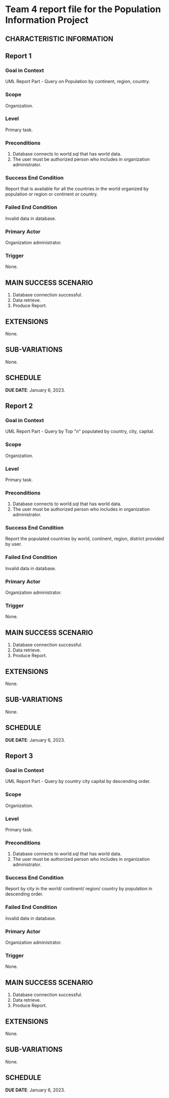 # Team 4 report file for the Population Information Project

## CHARACTERISTIC INFORMATION

## Report 1

### Goal in Context

UML Report Part - Query on Population by continent, region, country. 

### Scope

Organization.

### Level

Primary task.

### Preconditions

1. Database connects to world.sql that has world data.
2. The user must be authorized person who includes in organization administrator.

### Success End Condition

Report that is available for all the countries in the world organized by population or region or continent or country.

### Failed End Condition

Invalid data in database.

### Primary Actor

Organization administrator.

### Trigger

None.

## MAIN SUCCESS SCENARIO

1. Database connection successful.
2. Data retrieve.
3. Produce Report. 

## EXTENSIONS

None.

## SUB-VARIATIONS

None.

## SCHEDULE

**DUE DATE**: January 6, 2023.



## Report 2

### Goal in Context

UML Report Part - Query by Top "n" populated by country, city, capital. 

### Scope

Organization.

### Level

Primary task.

### Preconditions

1. Database connects to world.sql that has world data.
2. The user must be authorized person who includes in organization administrator.

### Success End Condition

Report the populated countries by world, continent, region, district provided by user. 

### Failed End Condition

Invalid data in database.

### Primary Actor

Organization administrator.

### Trigger

None.

## MAIN SUCCESS SCENARIO

1. Database connection successful.
2. Data retrieve.
3. Produce Report. 

## EXTENSIONS

None.

## SUB-VARIATIONS

None.

## SCHEDULE

**DUE DATE**: January 6, 2023.


## Report 3

### Goal in Context

UML Report Part - Query by country city capital by descending order.

### Scope

Organization.

### Level

Primary task.

### Preconditions

1. Database connects to world.sql that has world data.
2. The user must be authorized person who includes in organization administrator.

### Success End Condition

Report by city in the world/ continent/ region/ country by population in descending order.

### Failed End Condition

Invalid data in database.

### Primary Actor

Organization administrator.

### Trigger

None.

## MAIN SUCCESS SCENARIO

1. Database connection successful.
2. Data retrieve.
3. Produce Report. 

## EXTENSIONS

None.

## SUB-VARIATIONS

None.

## SCHEDULE

**DUE DATE**: January 6, 2023.
